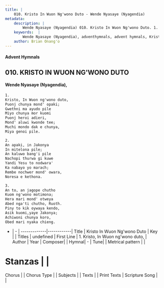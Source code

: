 ```yaml
---
title: |
    010. Kristo In Wuon Ng'wono Duto - Wende Nyasaye (Nyagendia)
metadata:
    description: |
        Wende Nyasaye (Nyagendia) 010. Kristo In Wuon Ng'wono Duto. 1. Kristo, In Wuon ng'wono duto, Puonj chunya mond' opaki; Gwethni ma ayudo pile Miyo chunya mor kuomi Puonj heroi adieri, Mond' aluwi kwonde tee; Muchi mondo dak e chunya, Miya genoi pile.  2. An apaki, in Jakonya In mitelona pile; An kaluwo bang'i pile Nachopi thurwa gi kuwe Yandi Yesu to nodwara' Ka nabayo yo marach; Rembe nochwer mond' owara, Noresa e kethona.  3. An to, an jagope chutho Kuom ng'wono motimona; Hera mari mond' otweya Abed nga'ti chutho, Ruoth. Piny to kik oywaya kendo, Asik kuomi,yaye Jakonya; Achiwoni chunya koro, Obed mari nyaka chieng.  
    keywords:  |
        Wende Nyasaye (Nyagendia), adventhymnals, advent hymnals, Kristo In Wuon Ng'wono Duto, 1. Kristo, In Wuon ng'wono duto,. 
    author: Brian Onang'o
---
```


#### Advent Hymnals
## 010. KRISTO IN WUON NG'WONO DUTO
####  Wende Nyasaye (Nyagendia),

```txt
1.
Kristo, In Wuon ng'wono duto,
Puonj chunya mond' opaki;
Gwethni ma ayudo pile
Miyo chunya mor kuomi
Puonj heroi adieri,
Mond' aluwi kwonde tee;
Muchi mondo dak e chunya,
Miya genoi pile.

2.
An apaki, in Jakonya
In mitelona pile;
An kaluwo bang'i pile
Nachopi thurwa gi kuwe
Yandi Yesu to nodwara'
Ka nabayo yo marach;
Rembe nochwer mond' owara,
Noresa e kethona.

3.
An to, an jagope chutho
Kuom ng'wono motimona;
Hera mari mond' otweya
Abed nga'ti chutho, Ruoth.
Piny to kik oywaya kendo,
Asik kuomi,yaye Jakonya;
Achiwoni chunya koro,
Obed mari nyaka chieng.


```

- |   -  |
-------------|------------|
Title | Kristo In Wuon Ng'wono Duto |
Key |  |
Titles | undefined |
First Line | 1. Kristo, In Wuon ng'wono duto, |
Author | 
Year | 
Composer| |
Hymnal|  - |
Tune|  |
Metrical pattern | |
# Stanzas |  |
Chorus |  |
Chorus Type |  |
Subjects | |
Texts |  |
Print Texts | 
Scripture Song |  |
    

